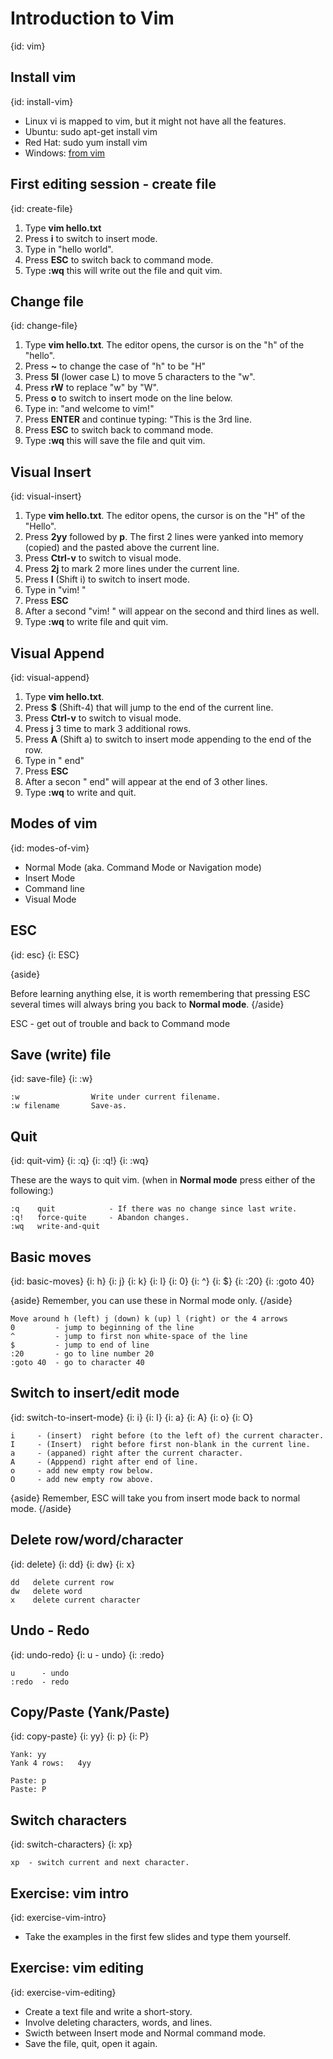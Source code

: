 # Introduction to Vim
{id: vim}

## Install vim
{id: install-vim}

* Linux vi is mapped to vim, but it might not have all the features.
* Ubuntu: sudo apt-get install vim
* Red Hat: sudo yum install vim
* Windows: [from vim](http://www.vim.org/)



## First editing session - create file
{id: create-file}

1. Type **vim hello.txt**
1. Press **i** to switch to insert mode.
1. Type in "hello world".
1. Press **ESC** to switch back to command mode.
1. Type  **:wq** this will write out the file and quit vim.



## Change file
{id: change-file}

1. Type **vim hello.txt**. The editor opens, the cursor is on the "h" of the "hello".
1. Press **~** to change the case of "h" to be "H"
1. Press **5l** (lower case L) to move 5 characters to the "w".
1. Press **rW** to replace "w" by "W".
1. Press **o** to switch to insert mode on the line below.
1. Type in: "and welcome to vim!"
1. Press **ENTER** and continue typing: "This is the 3rd line.
1. Press **ESC** to switch back to command mode.
1. Type  **:wq** this will save the file and quit vim.



## Visual Insert
{id: visual-insert}

1. Type **vim hello.txt**. The editor opens, the cursor is on the "H" of the "Hello".
1. Press **2yy** followed by **p**. The first 2 lines were yanked into memory (copied) and the pasted above the current line.
1. Press **Ctrl-v** to switch to visual mode.
1. Press **2j** to mark 2 more lines under the current line.
1. Press **I** (Shift i) to switch to insert mode.
1. Type in "vim! "
1. Press **ESC**
1. After a second "vim! "  will appear on the second and third lines as well.
1. Type **:wq** to write file and quit vim.



## Visual Append
{id: visual-append}

1. Type **vim hello.txt**.
1. Press **$** (Shift-4) that will jump to the end of the current line.
1. Press **Ctrl-v** to switch to visual mode.
1. Press **j** 3 time to mark 3 additional rows.
1. Press **A** (Shift a) to switch to insert mode appending to the end of the row.
1. Type in " end"
1. Press **ESC**
1. After a secon " end" will appear at the end of 3 other lines.
1. Type **:wq** to write and quit.



## Modes of vim
{id: modes-of-vim}

* Normal Mode (aka. Command Mode or Navigation mode)
* Insert Mode
* Command line
* Visual Mode



## ESC
{id: esc}
{i: ESC}

{aside}

Before learning anything else, it is worth remembering that pressing ESC several times will always
bring you back to **Normal mode**.
{/aside}


ESC - get out of trouble and back to Command mode




## Save (write) file
{id: save-file}
{i: :w}

```
:w                Write under current filename.
:w filename       Save-as.
```



## Quit
{id: quit-vim}
{i: :q}
{i: :q!}
{i: :wq}


These are the ways to quit vim. (when in <b>Normal mode</b> press either of the following:)



```
:q    quit            - If there was no change since last write.
:q!   force-quite     - Abandon changes.
:wq   write-and-quit
```


## Basic moves
{id: basic-moves}
{i: h}
{i: j}
{i: k}
{i: l}
{i: 0}
{i: ^}
{i: $}
{i: :20}
{i: :goto 40}

{aside}
Remember, you can use these in Normal mode only.
{/aside}


```
Move around h (left) j (down) k (up) l (right) or the 4 arrows
0         - jump to beginning of the line
^         - jump to first non white-space of the line
$         - jump to end of line
:20       - go to line number 20
:goto 40  - go to character 40
```


## Switch to insert/edit mode
{id: switch-to-insert-mode}
{i: i}
{i: I}
{i: a}
{i: A}
{i: o}
{i: O}

```
i     - (insert)  right before (to the left of) the current character.
I     - (Insert)  right before first non-blank in the current line.
a     - (appaned) right after the current character.
A     - (Apppend) right after end of line.
o     - add new empty row below.
O     - add new empty row above.
```

{aside}
Remember, ESC will take you from insert mode back to normal mode.
{/aside}



## Delete row/word/character
{id: delete}
{i: dd}
{i: dw}
{i: x}

```
dd   delete current row
dw   delete word
x    delete current character
```


## Undo - Redo
{id: undo-redo}
{i: u - undo}
{i: :redo}

```
u      - undo
:redo  - redo
```


## Copy/Paste (Yank/Paste)
{id: copy-paste}
{i: yy}
{i: p}
{i: P}

```
Yank: yy
Yank 4 rows:   4yy

Paste: p
Paste: P
```


## Switch characters
{id: switch-characters}
{i: xp}

```
xp  - switch current and next character.
```


## Exercise: vim intro
{id: exercise-vim-intro}

* Take the examples in the first few slides and type them yourself.



## Exercise: vim editing
{id: exercise-vim-editing}

* Create a text file and write a short-story.
* Involve deleting characters, words, and lines.
* Swicth between Insert mode and Normal command mode.
* Save the file, quit, open it again.




